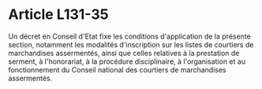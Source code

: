 # Article L131-35

Un décret en Conseil d'Etat fixe les conditions d'application de la présente section, notamment les modalités d'inscription sur les listes de courtiers de marchandises assermentés, ainsi que celles relatives à la prestation de serment, à l'honorariat, à la procédure disciplinaire, à l'organisation et au fonctionnement du Conseil national des courtiers de marchandises assermentés.